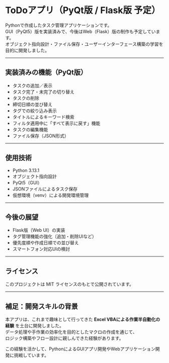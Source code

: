 # ToDoアプリ（PyQt版 / Flask版 予定）

Pythonで作成したタスク管理アプリケーションです。  
GUI（PyQt5）版を実装済みで、今後はWeb（Flask）版の制作も予定しています。  
オブジェクト指向設計・ファイル保存・ユーザーインターフェース構築の学習を目的に開発しました。

---

## 実装済みの機能（PyQt版）

- タスクの追加／表示
- タスク完了・未完了の切り替え
- タスクの削除
- 締切日順の並び替え
- タグでの絞り込み表示
- タイトルによるキーワード検索
- フィルタ適用中に「すべて表示に戻す」機能
- タスクの編集機能
- ファイル保存（JSON形式）

---

## 使用技術
- Python 3.13.1
- オブジェクト指向設計
- PyQt5（GUI）
- JSONファイルによるタスク保存
- 仮想環境（venv）による開発環境管理

---

## 今後の展望
- Flask版（Web UI）の実装
- タグ管理機能の強化（追加・削除UIなど）
- 優先度順や作成日順での並び替え
- スマートフォン対応UIの検討

---

## ライセンス
このプロジェクトは MIT ライセンスのもとで公開されています。

---

## 補足：開発スキルの背景

本アプリは、これまで趣味として行ってきた **Excel VBAによる作業半自動化の経験** を土台に開発しました。  
データ処理や手作業の効率化を目的としたマクロの作成を通じて、  
ロジック構築やフロー設計に親しんできた経験があります。

この経験を活かして、PythonによるGUIアプリ開発やWebアプリケーション開発に挑戦しています。
